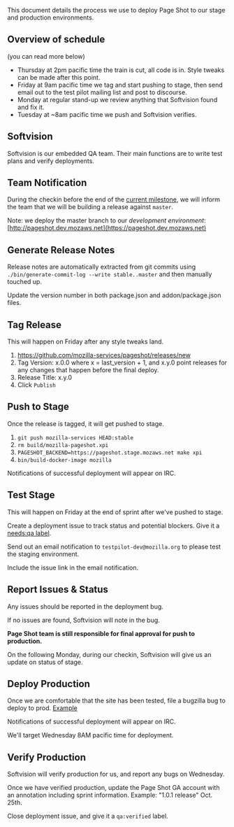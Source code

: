 
This document details the process we use to deploy Page Shot to our stage and production environments.

## Overview of schedule ##

(you can read more below)

- Thursday at 2pm pacific time the train is cut, all code is in. Style tweaks can be made after this point.
- Friday at 9am pacific time we tag and start pushing to stage, then send email out to the test pilot mailing list and post to discourse.
- Monday at regular stand-up we review anything that Softvision found and fix it.
- Tuesday at ~8am pacific time we push and Softvision verifies.

## Softvision ##

Softvision is our embedded QA team. Their main functions are to write test plans and verify deployments.

## Team Notification ##

During the checkin before the end of the [current milestone](https://github.com/mozilla-services/pageshot/milestones), we will inform the team that we will be building a release against `master`.

Note: we deploy the master branch to our *development environment*: [http://pageshot.dev.mozaws.net](https://pageshot.dev.mozaws.net)

## Generate Release Notes ##

Release notes are automatically extracted from git commits using `./bin/generate-commit-log --write stable..master` and then manually touched up.

Update the version number in both package.json and addon/package.json files.

## Tag Release ##

This will happen on Friday after any style tweaks land.

1. https://github.com/mozilla-services/pageshot/releases/new
2. Tag Version: x.0.0 where x = last_version + 1, and x.y.0 point releases for any changes that happen before the final deploy.
3. Release Title: x.y.0
4. Click `Publish`

## Push to Stage ##

Once the release is tagged, it will get pushed to stage.

1. `git push mozilla-services HEAD:stable`
2. `rm build/mozilla-pageshot.xpi`
3. `PAGESHOT_BACKEND=https://pageshot.stage.mozaws.net make xpi`
4. `bin/build-docker-image mozilla`

Notifications of successful deployment will appear on IRC.

## Test Stage ##

This will happen on Friday at the end of sprint after we've pushed to stage.

Create a deployment issue to track status and potential blockers. Give it a [needs:qa label](https://github.com/mozilla-services/pageshot/issues?utf8=✓&q=is%3Aissue%20is%3Aopen%20label%3A%22needs%3Aqa%22%20).

Send out an email notification to `testpilot-dev@mozilla.org` to please test the staging environment.

Include the issue link in the email notification.

## Report Issues & Status ##

Any issues should be reported in the deployment bug.

If no issues are found, Softvision will note in the bug.

**Page Shot team is still responsible for final approval for push to production.**

On the following Monday, during our checkin, Softvision will give us an update on status of stage.

## Deploy Production ##

Once we are comfortable that the site has been tested, file a bugzilla bug to deploy to prod. [Example](https://bugzilla.mozilla.org/show_bug.cgi?id=1312768)

Notifications of successful deployment will appear on IRC.

We'll target Wednesday 8AM pacific time for deployment.

## Verify Production ##

Softvision will verify production for us, and report any bugs on Wednesday.

Once we have verified production, update the Page Shot GA account with an annotation including sprint information. Example: "1.0.1 release" Oct. 25th.

Close deployment issue, and give it a `qa:verified` label.
